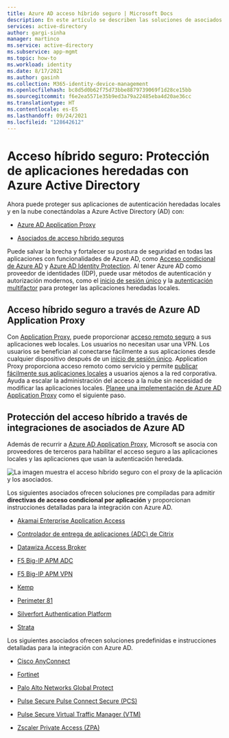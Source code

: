 ```yaml
---
title: Azure AD acceso híbrido seguro | Microsoft Docs
description: En este artículo se describen las soluciones de asociados para integrar las aplicaciones locales, de nube pública o de nube privada heredadas con Azure AD.
services: active-directory
author: gargi-sinha
manager: martinco
ms.service: active-directory
ms.subservice: app-mgmt
ms.topic: how-to
ms.workload: identity
ms.date: 8/17/2021
ms.author: gasinh
ms.collection: M365-identity-device-management
ms.openlocfilehash: bc8d5d0b62f75d73bbe8879739069f1d28ce15bb
ms.sourcegitcommit: f6e2ea5571e35b9ed3a79a22485eba4d20ae36cc
ms.translationtype: HT
ms.contentlocale: es-ES
ms.lasthandoff: 09/24/2021
ms.locfileid: "128642612"
---
```

# <a name="secure-hybrid-access-secure-legacy-apps-with-azure-active-directory"></a>Acceso híbrido seguro: Protección de aplicaciones heredadas con Azure Active Directory

Ahora puede proteger sus aplicaciones de autenticación heredadas locales y en la nube conectándolas a Azure Active Directory (AD) con:

- [Azure AD Application Proxy](#secure-hybrid-access-through-azure-ad-application-proxy)

- [Asociados de acceso híbrido seguros](#secure-hybrid-access-through-azure-ad-partner-integrations)

Puede salvar la brecha y fortalecer su postura de seguridad en todas las aplicaciones con funcionalidades de Azure AD, como [Acceso condicional de Azure AD](../conditional-access/overview.md) y [Azure AD Identity Protection](../identity-protection/overview-identity-protection.md). Al tener Azure AD como proveedor de identidades (IDP), puede usar métodos de autenticación y autorización modernos, como el [inicio de sesión único](what-is-single-sign-on.md) y la [autenticación multifactor](../authentication/concept-mfa-howitworks.md) para proteger las aplicaciones heredadas locales.

## <a name="secure-hybrid-access-through-azure-ad-application-proxy"></a>Acceso híbrido seguro a través de Azure AD Application Proxy
  
Con [Application Proxy](../app-proxy/what-is-application-proxy.md), puede proporcionar [acceso remoto seguro](../app-proxy/application-proxy-add-on-premises-application.md) a sus aplicaciones web locales. Los usuarios no necesitan usar una VPN. Los usuarios se benefician al conectarse fácilmente a sus aplicaciones desde cualquier dispositivo después de un [inicio de sesión único](../app-proxy/application-proxy-config-sso-how-to.md#how-to-configure-single-sign-on). Application Proxy proporciona acceso remoto como servicio y permite [publicar fácilmente sus aplicaciones locales](../app-proxy/application-proxy-add-on-premises-application.md) a usuarios ajenos a la red corporativa. Ayuda a escalar la administración del acceso a la nube sin necesidad de modificar las aplicaciones locales. [Planee una implementación de Azure AD Application Proxy](../app-proxy/application-proxy-deployment-plan.md) como el siguiente paso.

## <a name="secure-hybrid-access-through-azure-ad-partner-integrations"></a>Protección del acceso híbrido a través de integraciones de asociados de Azure AD  

Además de recurrir a [Azure AD Application Proxy](../app-proxy/what-is-application-proxy.md), Microsoft se asocia con proveedores de terceros para habilitar el acceso seguro a las aplicaciones locales y las aplicaciones que usan la autenticación heredada.

![La imagen muestra el acceso híbrido seguro con el proxy de la aplicación y los asociados.](./media/secure-hybrid-access/secure-hybrid-access.png)

Los siguientes asociados ofrecen soluciones pre compiladas para admitir **directivas de acceso condicional por aplicación** y proporcionan instrucciones detalladas para la integración con Azure AD. 

- [Akamai Enterprise Application Access](../saas-apps/akamai-tutorial.md)

- [Controlador de entrega de aplicaciones (ADC) de Citrix](../saas-apps/citrix-netscaler-tutorial.md)  

- [Datawiza Access Broker](../manage-apps/datawiza-with-azure-ad.md)

- [F5 Big-IP APM ADC](../manage-apps/f5-aad-integration.md)

- [F5 Big-IP APM VPN](../manage-apps/f5-aad-password-less-vpn.md)

- [Kemp](../saas-apps/kemp-tutorial.md)

- [Perimeter 81](../saas-apps/perimeter-81-tutorial.md)

- [Silverfort Authentication Platform](../manage-apps/silverfort-azure-ad-integration.md)

- [Strata](https://docs.microsoft.com/azure/active-directory/saas-apps/maverics-identity-orchestrator-saml-connector-tutorial)

Los siguientes asociados ofrecen soluciones predefinidas e instrucciones detalladas para la integración con Azure AD.

- [Cisco AnyConnect](https://docs.microsoft.com/azure/active-directory/saas-apps/cisco-anyconnect)

- [Fortinet](https://docs.microsoft.com/azure/active-directory/saas-apps/fortigate-ssl-vpn-tutorial)

- [Palo Alto Networks Global Protect](../saas-apps/paloaltoadmin-tutorial.md)

- [Pulse Secure Pulse Connect Secure (PCS)](../saas-apps/pulse-secure-pcs-tutorial.md)

- [Pulse Secure Virtual Traffic Manager (VTM)](../saas-apps/pulse-secure-virtual-traffic-manager-tutorial.md)

- [Zscaler Private Access (ZPA)](../saas-apps/zscalerprivateaccess-tutorial.md)
